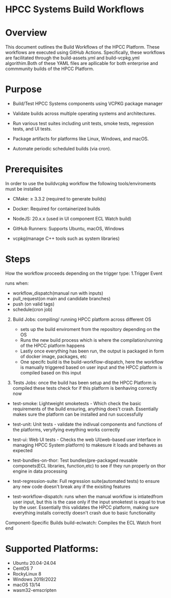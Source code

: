 # HPCC Systems Build Workflows

# Overview 
This document outlines the Build Workflows of the HPCC Platform. These workflows are executed using GitHub Actions. Specifically, these workflows are facilitated through the build-assets.yml and build-vcpkg.yml algorithim.Both of these YAML files are apllicable for both enterprise and commmunity builds of the HPCC Platform.
# Purpose
- Build/Test HPCC Systems components using VCPKG package manager

- Validate builds across multiple operating systems and architectures.

- Run various test suites including unit tests, smoke tests, regression tests, and UI tests.

- Package artifacts for platforms like Linux, Windows, and macOS.

- Automate periodic scheduled builds (via cron).

# Prerequisites 
In order to use the buildvcpkg workflow the following tools/enviroments must be installed 

- CMake: ≥ 3.3.2 (required to generate builds)

- Docker: Required for containerized builds

- NodeJS: 20.x.x (used in UI component ECL Watch build)

- GitHub Runners: Supports Ubuntu, macOS, Windows

- vcpkg(manage C++ tools such as system libraries)

# Steps
How the workflow proceeds depending on the trigger type:
1.Trigger Event

runs when:
- workflow_dispatch(manual run with inputs)
- pull_request(on main and candidate branches)
- push (on valid tags)
- schedule(cron job)

2. Build Jobs: compiling/ running HPCC platform across different OS
   - sets up the build enviroment from the repository depending on the OS
   - Runs the new build process which is where the compilation/running of the HPCC platform happens
   - Lastly once everything has been run, the output is packaged in form of docker image, packages, etc
   - One specifc build is the build-workflow-dispatch, here the workflow is manually triggered based on user input and the HPCC platform is compiled based on this input
   
3. Tests Jobs: once the build has been setup and the HPCC Platform is compiled these tests check for if this platform is benhaving correctly now

- test-smoke: Lightweight smoketests - Which check the basic requirements of the build ensuring, anything does't crash. Essentially makes sure the platform can be installed and run successfully

- test-unit: Unit tests - validate the indivual components and functions of the platforms, veryifying eveything works correctly

- test-ui: Web UI tests - Checks the web UI(web-based user interface in managing HPCC System platform) to makesure it loads and behaves as expected

- test-bundles-on-thor: Test bundles(pre-packaged reusable componets(ECL libraries, function,etc) to see if they run properly on thor engine in data processing

- test-regression-suite: Full regression suite(automated tests) to ensure any new code doesn't break any if the exisiting features

- test-workflow-dispatch: runs when the manual workflow is intiatedfrom user input, but this is the case only if the input smoketest is equal to true by the user. Essentially this validates the HPCC platform, making sure everything installs correctly doesn't crash due to basic functionality


Component-Specific Builds
build-eclwatch: Compiles the ECL Watch front end

# Supported Platforms: 
- Ubuntu 20.04-24.04
- CentOS 7
- RockyLinux 8
- Windows 2019/2022
- macOS 13/14
- wasm32-emscripten
